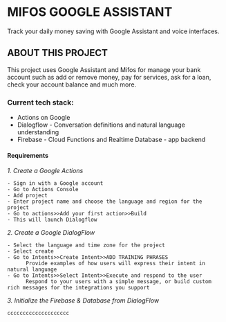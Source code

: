 # MIFOS GOOGLE ASSISTANT

Track your daily money saving with Google Assistant and voice interfaces.


## ABOUT THIS PROJECT

This project uses Google Assistant and Mifos for manage  your bank account such as add or remove money, pay for services, ask for a loan, check your account balance and much more.


### Current tech stack:
- Actions on Google
- Dialogflow - Conversation definitions and natural language understanding
- Firebase - Cloud Functions and Realtime Database - app backend 


#### Requirements

*1. Create a Google Actions*
```
- Sign in with a Google account
- Go to Actions Console
- Add project
- Enter project name and choose the language and region for the project
- Go to actions>>Add your first action>>Build
- This will launch Dialogflow
```

*2. Create a Google DialogFlow*
```
- Select the language and time zone for the project
- Select create
- Go to Intents>>Create Intent>>ADD TRAINING PHRASES 
      Provide examples of how users will express their intent in natural language
- Go to Intents>>Select Intent>>Execute and respond to the user
      Respond to your users with a simple message, or build custom rich messages for the integrations you support
```

*3. Initialize the Firebase & Database from DialogFlow*
```
cccccccccccccccccccc
```
